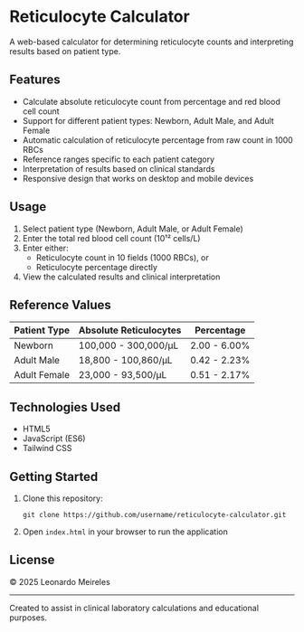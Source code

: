 # Reticulocyte Calculator

A web-based calculator for determining reticulocyte counts and interpreting results based on patient type.

## Features

- Calculate absolute reticulocyte count from percentage and red blood cell count
- Support for different patient types: Newborn, Adult Male, and Adult Female
- Automatic calculation of reticulocyte percentage from raw count in 1000 RBCs
- Reference ranges specific to each patient category
- Interpretation of results based on clinical standards
- Responsive design that works on desktop and mobile devices

## Usage

1. Select patient type (Newborn, Adult Male, or Adult Female)
2. Enter the total red blood cell count (10¹² cells/L)
3. Enter either:
   - Reticulocyte count in 10 fields (1000 RBCs), or
   - Reticulocyte percentage directly
4. View the calculated results and clinical interpretation

## Reference Values

| Patient Type | Absolute Reticulocytes | Percentage |
|-------------|------------------------|------------|
| Newborn     | 100,000 - 300,000/μL   | 2.00 - 6.00% |
| Adult Male  | 18,800 - 100,860/μL    | 0.42 - 2.23% |
| Adult Female | 23,000 - 93,500/μL    | 0.51 - 2.17% |

## Technologies Used

- HTML5
- JavaScript (ES6)
- Tailwind CSS

## Getting Started

1. Clone this repository:
   ```
   git clone https://github.com/username/reticulocyte-calculator.git
   ```
2. Open `index.html` in your browser to run the application

## License

© 2025 Leonardo Meireles

---

Created to assist in clinical laboratory calculations and educational purposes.
